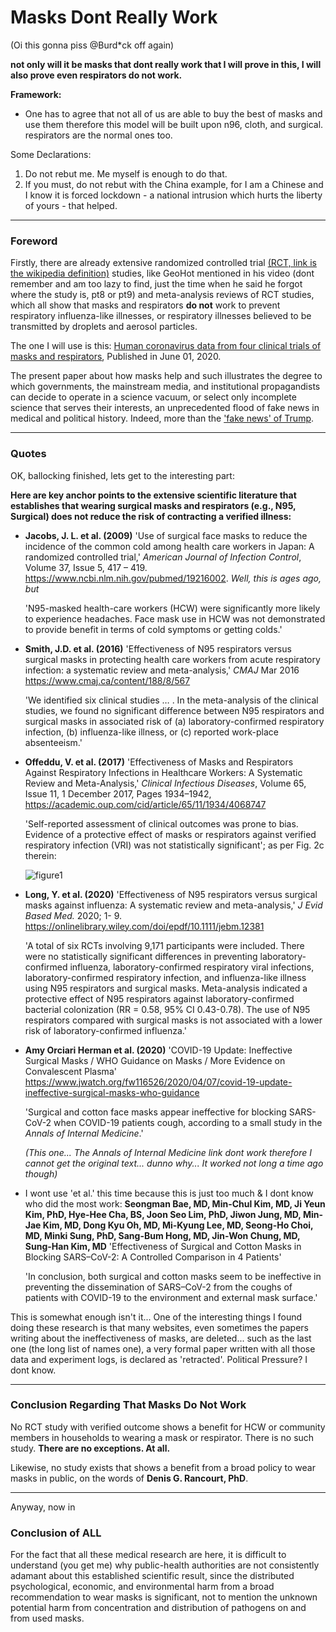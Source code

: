 # Masks Dont Really Work

(Oi this gonna piss @Burd*ck off again)

**not only will it be masks that dont really work that I will prove in this, I will also prove even respirators do not work.**

**Framework:**

- One has to agree that not all of us are able to buy the best of masks and use them therefore this model will be built upon n96, cloth, and surgical. respirators are the normal ones too. 

Some Declarations: 

1. Do not rebut me. Me myself is enough to do that.
2. If you must, do not rebut with the China example, for I am a Chinese and I know it is forced lockdown - a national intrusion which hurts the liberty of yours - that helped. 

---

### Foreword

Firstly, there are already extensive randomized controlled trial [(RCT, link is the wikipedia definition)](https://en.wikipedia.org/wiki/Randomized_controlled_trial) studies, like GeoHot mentioned in his video (dont remember and am too lazy to find, just the time when he said he forgot where the study is, pt8 or pt9) and meta-analysis reviews of RCT studies, which all show that masks and respirators **do not** work to prevent respiratory influenza-like illnesses, or respiratory illnesses believed to be transmitted by droplets and aerosol particles. 

The one I will use is this: [Human coronavirus data from four clinical trials of masks and respirators](https://www.ijidonline.com/article/S1201-9712(20)30399-4/fulltext), Published in June 01, 2020.

The present paper about how masks help and such illustrates the degree to which governments, the mainstream media, and institutional propagandists can decide to operate in a science vacuum, or select only incomplete science that serves their interests, an unprecedented flood of fake news in medical and political history. Indeed, more than the ['fake news' of Trump](https://www.youtube.com/watch?v=Vqpzk-qGxMU&list=PLKPqJcw8D5OH0qQCEfjAXW7zDiGbYiDmC&index=10&t=0s). 

---

### Quotes

OK, ballocking finished, lets get to the interesting part: 

**Here are key anchor points to the extensive scientific literature that establishes that wearing surgical masks and respirators (e.g., N95, Surgical) does not reduce the risk of contracting a verified illness:**

- **Jacobs, J. L. et al. (2009)** 'Use of surgical face masks to reduce the incidence of the common cold among health care workers in Japan: A randomized controlled trial,' *American Journal of Infection Control*, Volume 37, Issue 5, 417 – 419. https://www.ncbi.nlm.nih.gov/pubmed/19216002. *Well, this is ages ago, but*

  'N95-masked health-care workers (HCW) were significantly more likely to experience headaches. Face mask use in HCW was not demonstrated to provide benefit in terms of cold symptoms or getting colds.'

- **Smith, J.D. et al. (2016)** 'Effectiveness of N95 respirators versus surgical masks in protecting health care workers from acute respiratory infection: a systematic review and meta-analysis,' *CMAJ* Mar 2016 https://www.cmaj.ca/content/188/8/567

  'We identified six clinical studies … . In the meta-analysis of the clinical studies, we found no significant difference between N95 respirators and surgical masks in associated risk of (a) laboratory-confirmed respiratory infection, (b) influenza-like illness, or (c) reported work-place absenteeism.'

- **Offeddu, V. et al. (2017)** 'Effectiveness of Masks and Respirators Against Respiratory Infections in Healthcare Workers: A Systematic Review and Meta-Analysis,' *Clinical Infectious Diseases*, Volume 65, Issue 11, 1 December 2017, Pages 1934–1942, https://academic.oup.com/cid/article/65/11/1934/4068747

  'Self-reported assessment of clinical outcomes was prone to bias. Evidence of a protective effect of masks or respirators against verified respiratory infection (VRI) was not statistically significant'; as per Fig. 2c therein: 

  ![figure1](https://raw.githubusercontent.com/KnowsCount/corona-1/master/.github/figure1.png)

- **Long, Y. et al. (2020)** 'Effectiveness of N95 respirators versus surgical masks against influenza: A systematic review and meta-analysis,'  *J Evid Based Med.* 2020; 1- 9. https://onlinelibrary.wiley.com/doi/epdf/10.1111/jebm.12381

  'A total of six RCTs involving 9,171 participants were included. There were no statistically significant differences in preventing laboratory-confirmed influenza, laboratory-confirmed respiratory viral infections, laboratory-confirmed respiratory infection, and influenza-like illness using N95 respirators and surgical masks. Meta-analysis indicated a protective effect of N95 respirators against laboratory-confirmed bacterial colonization (RR = 0.58, 95% CI 0.43-0.78). The use of N95 respirators compared with surgical masks is not associated with a lower risk of laboratory-confirmed influenza.'

- **Amy Orciari Herman et al. (2020)** 'COVID-19 Update: Ineffective Surgical Masks / WHO Guidance on Masks / More Evidence on Convalescent Plasma' https://www.jwatch.org/fw116526/2020/04/07/covid-19-update-ineffective-surgical-masks-who-guidance

  'Surgical and cotton face masks appear ineffective for blocking SARS-CoV-2 when COVID-19 patients cough, according to a small study in the *Annals of Internal Medicine*.'

  *(This one... The Annals of Internal Medicine link dont work therefore I cannot get the original text... dunno why... It worked not long a time ago though)*

- I wont use 'et al.' this time because this is just too much & I dont know who did the most work: **Seongman Bae, MD, Min-Chul Kim, MD, Ji Yeun Kim, PhD, Hye-Hee Cha, BS, Joon Seo Lim, PhD, Jiwon Jung, MD, Min-Jae Kim, MD, Dong Kyu Oh, MD, Mi-Kyung Lee, MD, Seong-Ho Choi, MD, Minki Sung, PhD, Sang-Bum Hong, MD, Jin-Won Chung, MD, Sung-Han Kim, MD** 'Effectiveness of Surgical and Cotton Masks in Blocking SARS–CoV-2: A Controlled Comparison in 4 Patients' 

  'In conclusion, both surgical and cotton masks seem to be ineffective in preventing the dissemination of SARS–CoV-2 from the coughs of patients with COVID-19 to the environment and external mask surface.'

This is somewhat enough isn't it... One of the interesting things I found doing these research is that many websites, even sometimes the papers writing about the ineffectiveness of masks, are deleted... such as the last one (the long list of names one), a very formal paper written with all those data and experiment logs, is declared as 'retracted'. Political Pressure? I dont know. 

---

### Conclusion Regarding That Masks Do Not Work

No RCT study with verified outcome shows a benefit for HCW or community members in households to wearing a mask or respirator. There is no such study. **There are no exceptions. At all.**

Likewise, no study exists that shows a benefit from a broad policy to wear masks in public, on the words of **Denis G. Rancourt, PhD**.

---

Anyway, now in

### Conclusion of ALL

For the fact that all these medical research are here, it is difficult to understand (you get me) why public-health authorities are not consistently adamant about this established scientific result, since the distributed psychological, economic, and environmental harm from a broad recommendation to wear masks is significant, not to mention the unknown potential harm from concentration and distribution of pathogens on and from used masks. 
